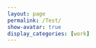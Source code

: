 ```yaml
---
layout: page
permalink: /Test/
show-avatar: true
display_categories: [work]
---
```

<html>
<body>
<script type="text/javascript" src="https://unpkg.com/@babel/polyfill@7.0.0/dist/polyfill.js"></script>
<script type="text/javascript" src="https://unpkg.com/vtk.js"></script>
<script type="text/javascript">  
  var fullScreenRenderer = vtk.Rendering.Misc.vtkFullScreenRenderWindow.newInstance({
    background: [0, 0, 0],
    //rootContainer: document.body,
    containerStyle: { width: '1000px', height: "800px" } 
  });
  var actor = vtk.Rendering.Core.vtkActor.newInstance();
  var mapper = vtk.Rendering.Core.vtkMapper.newInstance(); // this is the right mapper
  var reader = vtk.IO.XML.vtkXMLPolyDataReader.newInstance();
  var camera             = vtk.Rendering.Core.vtkCamera.newInstance();
  const url              = '/assets/img/sub-sub-035_hole_filled.vtp'; 
  actor.setMapper(mapper);  
  reader.setUrl(url);
  mapper.setInputConnection(reader.getOutputPort());
  var renderer = fullScreenRenderer.getRenderer();
  renderer.addActor(actor);
  //renderer.resetCamera(); // after adding actor resetCamera() so that resetCamera() can take into consideration the bounds of all actors in the scene.
  //actor.getProperty().setColor(1.0, 0.0, 0.0);
  camera.zoom(0.05)
  camera.setViewAngle(30.0);
  renderer.setActiveCamera(camera)
  var renderWindow = fullScreenRenderer.getRenderWindow();
  renderWindow.render(); 
</script>
</body>
</html>



